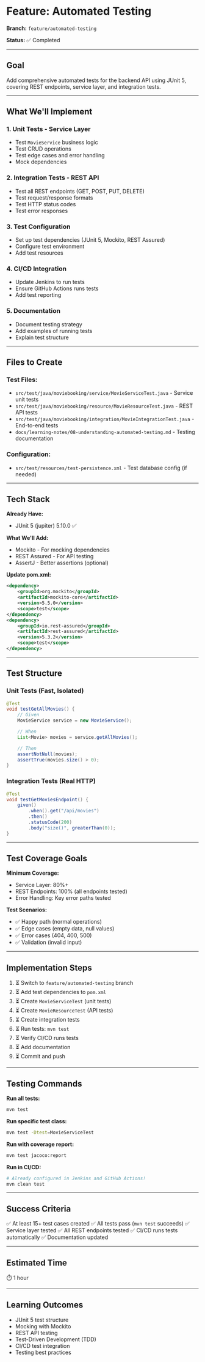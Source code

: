 # Feature: Automated Testing

**Branch:** `feature/automated-testing`

**Status:** ✅ Completed

---

## Goal

Add comprehensive automated tests for the backend API using JUnit 5, covering REST endpoints, service layer, and integration tests.

---

## What We'll Implement

### 1. Unit Tests - Service Layer
- Test `MovieService` business logic
- Test CRUD operations
- Test edge cases and error handling
- Mock dependencies

### 2. Integration Tests - REST API
- Test all REST endpoints (GET, POST, PUT, DELETE)
- Test request/response formats
- Test HTTP status codes
- Test error responses

### 3. Test Configuration
- Set up test dependencies (JUnit 5, Mockito, REST Assured)
- Configure test environment
- Add test resources

### 4. CI/CD Integration
- Update Jenkins to run tests
- Ensure GitHub Actions runs tests
- Add test reporting

### 5. Documentation
- Document testing strategy
- Add examples of running tests
- Explain test structure

---

## Files to Create

### Test Files:
- `src/test/java/moviebooking/service/MovieServiceTest.java` - Service unit tests
- `src/test/java/moviebooking/resource/MovieResourceTest.java` - REST API tests
- `src/test/java/moviebooking/integration/MovieIntegrationTest.java` - End-to-end tests
- `docs/learning-notes/08-understanding-automated-testing.md` - Testing documentation

### Configuration:
- `src/test/resources/test-persistence.xml` - Test database config (if needed)

---

## Tech Stack

**Already Have:**
- JUnit 5 (jupiter) 5.10.0 ✅

**What We'll Add:**
- Mockito - For mocking dependencies
- REST Assured - For API testing
- AssertJ - Better assertions (optional)

**Update pom.xml:**
```xml
<dependency>
    <groupId>org.mockito</groupId>
    <artifactId>mockito-core</artifactId>
    <version>5.5.0</version>
    <scope>test</scope>
</dependency>
<dependency>
    <groupId>io.rest-assured</groupId>
    <artifactId>rest-assured</artifactId>
    <version>5.3.2</version>
    <scope>test</scope>
</dependency>
```

---

## Test Structure

### Unit Tests (Fast, Isolated)
```java
@Test
void testGetAllMovies() {
    // Given
    MovieService service = new MovieService();

    // When
    List<Movie> movies = service.getAllMovies();

    // Then
    assertNotNull(movies);
    assertTrue(movies.size() > 0);
}
```

### Integration Tests (Real HTTP)
```java
@Test
void testGetMoviesEndpoint() {
    given()
        .when().get("/api/movies")
        .then()
        .statusCode(200)
        .body("size()", greaterThan(0));
}
```

---

## Test Coverage Goals

**Minimum Coverage:**
- Service Layer: 80%+
- REST Endpoints: 100% (all endpoints tested)
- Error Handling: Key error paths tested

**Test Scenarios:**
- ✅ Happy path (normal operations)
- ✅ Edge cases (empty data, null values)
- ✅ Error cases (404, 400, 500)
- ✅ Validation (invalid input)

---

## Implementation Steps

1. ⏳ Switch to `feature/automated-testing` branch
2. ⏳ Add test dependencies to `pom.xml`
3. ⏳ Create `MovieServiceTest` (unit tests)
4. ⏳ Create `MovieResourceTest` (API tests)
5. ⏳ Create integration tests
6. ⏳ Run tests: `mvn test`
7. ⏳ Verify CI/CD runs tests
8. ⏳ Add documentation
9. ⏳ Commit and push

---

## Testing Commands

**Run all tests:**
```bash
mvn test
```

**Run specific test class:**
```bash
mvn test -Dtest=MovieServiceTest
```

**Run with coverage report:**
```bash
mvn test jacoco:report
```

**Run in CI/CD:**
```bash
# Already configured in Jenkins and GitHub Actions!
mvn clean test
```

---

## Success Criteria

✅ At least 15+ test cases created
✅ All tests pass (`mvn test` succeeds)
✅ Service layer tested
✅ All REST endpoints tested
✅ CI/CD runs tests automatically
✅ Documentation updated

---

## Estimated Time

⏱️ 1 hour

---

## Learning Outcomes

- JUnit 5 test structure
- Mocking with Mockito
- REST API testing
- Test-Driven Development (TDD)
- CI/CD test integration
- Testing best practices
